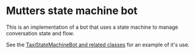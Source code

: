# Mutters state machine bot
This is an implementation of a bot that uses a state machine to manage conversation state and flow.

See the [TaxiStateMachineBot and related classes](src/test/java/com/rabidgremlin/mutters/bot/statemachine/TestTaxiStateMachineBot.java) for an example of it's use.